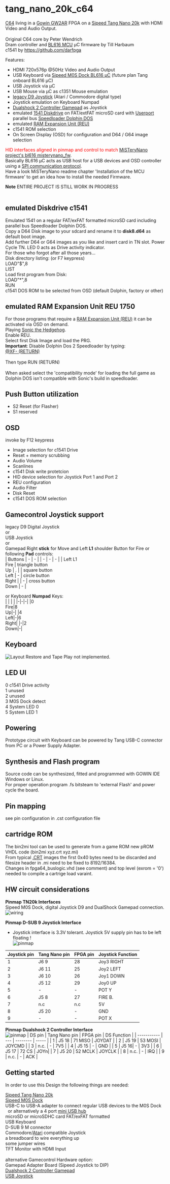 # tang_nano_20k_c64
[C64](https://en.wikipedia.org/wiki/Commodore_64) living in a [Gowin GW2AR](https://www.gowinsemi.com/en/product/detail/38/) FPGA on a [Sipeed Tang Nano 20k](https://api.dl.sipeed.com/shareURL/TANG/Nano_20K) with HDMI Video and Audio Output.<br>
<br>
Original C64 core by Peter Wendrich<br>
Dram controller and [BL616 MCU](https://en.bouffalolab.com/product/?type=detail&id=25) µC firmware by Till Harbaum<br>
c1541 by https://github.com/darfpga<br>

Features:
* HDMI 720x576p @50Hz Video and Audio Output
* USB Keyboard via [Sipeed M0S Dock BL616 µC](https://wiki.sipeed.com/hardware/en/maixzero/m0s/m0s.html) (future plan Tang onboard BL616 µC)
* USB Joystick via µC
* USB Mouse via µC as c1351 Mouse emulation
* [legacy D9 Joystick](https://en.wikipedia.org/wiki/Atari_CX40_joystick) (Atari / Commodore digital type)<br>
* Joystick emulation on Keyboard Numpad<br>
* [Dualshock 2 Controller Gamepad](https://en.wikipedia.org/wiki/DualShock) as Joystick<br>
* emulated [1541 Diskdrive](https://en.wikipedia.org/wiki/Commodore_1541) on FAT/extFAT microSD card with [Userport](https://www.c64-wiki.com/wiki/User_Port) parallel bus [Speedloader Dolphin DOS](https://www.c64-wiki.de/wiki/Dolphin_DOS)<br>
* emulated [RAM Expansion Unit (REU)](https://en.wikipedia.org/wiki/Commodore_REU)<br>
* c1541 ROM selection
* On Screen Display (OSD) for configuration and D64 / G64 image selection<br>

<font color="red">HID interfaces aligned in pinmap and control to match</font> [MiSTeryNano project's bl616 misterynano_fw](https://github.com/harbaum/MiSTeryNano/tree/main/bl616/misterynano_fw).<br> Basically BL616 µC acts as USB host for a USB devices and OSD controller using a [SPI communication protocol](https://github.com/harbaum/MiSTeryNano/blob/main/SPI.md).<br>Have a look MiSTeryNano readme chapter 'Installation of the MCU firmware' to get an idea how to install the needed Firmware.

**Note** ENTIRE PROJECT IS STILL WORK IN PROGRESS</b>
<br><br>

## emulated Diskdrive c1541
Emulated 1541 on a regular FAT/exFAT formatted microSD card including parallel bus Speedloader Dolphin DOS.<br>
Copy a D64 Disk image to your sdcard and rename it to **disk8.d64** as default boot image.<br>
Add further D64 or G64 images as you like and insert card in TN slot. Power Cycle TN. LED 0 acts as Drive activity indicator.<br> 
For those who forgot after all those years...<br>
Disk directory listing: (or F7 keypress)<br> 
LOAD"$",8<br>
LIST<br> 
Load first program from Disk:<br>
LOAD"*",8<br>
RUN<br>
c1541 DOS ROM to be selected from OSD (default Dolphin, factory or other)<br>

## emulated RAM Expansion Unit REU 1750
For those programs that require a [RAM Expansion Unit (REU)](https://en.wikipedia.org/wiki/Commodore_REU) it can be activated via OSD on demand.<br>
Playing [Sonic the Hedgehog](https://csdb.dk/release/?id=212190).<br>
Enable REU.<br>
Select first Disk Image and load the PRG.<br>
**Important**: Disable Dolphin Dos 2 Speedloader by typing:<br> 
[@XF- (RETURN)](https://project64.c64.org/hw/dolphindos.txt) <br>	
Then type RUN (RETURN)<br>	
When asked select the 'compatibility mode' for loading the full game as Dolphin DOS isn't compatible with Sonic's build in speedloader.<br>	

## Push Button utilization
* S2 Reset (for Flasher)<br>
* S1 reserved <br>

## OSD
invoke by F12 keypress<br>
* Image selection for c1541 Drive<br>
* Reset + memory scrubbing<br>
* Audio Volume<br>
* Scanlines<br>
* c1541 Disk write protetcion<br>
* HID device selection for Joystick Port 1 and Port 2<br>
* REU configuration
* Audio Filter
* Disk Reset
* c1541 DOS ROM selection

## Gamecontrol Joystick support
legacy D9 Digital Joystick<br>
or<br>
USB Joystick<br>
or<br>
Gamepad Right **stick** for Move and Left **L1** shoulder Button for Fire or following **Pad** controls:<br>
| Buttons | - | - |
| - | - | -  |
| Left L1<br>Fire | triangle button<br>Up  | .  |
| square button<br>Left | - | circle button<br>Right |
| - | cross button<br>Down | - |<br>

or Keyboard **Numpad** Keys:<br>
| | | |
|-|-|-|
|0<br>Fire|8<br>Up|-|
|4<br>Left|-|6<br>Right|
|-|2<br>Down|-|

## Keyboard 
 ![Layout](\.assets/keymap.gif)
 Restore and Tape Play not implemented.

## LED UI
0 c1541 Drive activity<br>
1 unused<br>
2 unused<br>
3 M0S Dock detect<br>
4 System LED 0<br>
5 System LED 1<br>

## Powering
Prototype circuit with Keyboard can be powered by Tang USB-C connector from PC or a Power Supply Adapter. 
## Synthesis and Flash program
Source code can be synthesized, fitted and programmed with GOWIN IDE Windows or Linux.<br>
For proper operation program .fs bitsteam to 'external Flash' and power cycle the board.<br>
## Pin mapping 
see pin configuration in .cst configuration file
## cartridge ROM
The bin2mi tool can be used to generate from a game ROM new pROM VHDL code (bin2mi xyz.crt xyz.mi)<br>
From typical [.CRT](https://vice-emu.sourceforge.io/vice_17.html#SEC429) images the first 0x40 bytes need to be discarded and filesize header in .mi need to be fixed to 8192/16384.<br>Changes in fpga64_buslogic.vhd (see comment) and top level (exrom = '0') needed to compile a cartrige load varaint.<br>

## HW circuit considerations
**Pinmap TN20k Interfaces** <br>
 Sipeed M0S Dock, digital Joystick D9 and DualShock Gamepad connection.<br>
 ![wiring](\.assets/wiring_spi_irq.png)

**Pinmap D-SUB 9 Joystick Interface** <br>
- Joystick interface is 3.3V tolerant. Joystick 5V supply pin has to be left floating !<br>
![pinmap](\.assets/vic20-Joystick.png)

| Joystick pin | Tang Nano pin | FPGA pin | Joystick Function |
| ----------- | ---   | --------  | ----- |
| 1 | J6 9  | 28   | Joy3 RIGHT | 28 |
| 2 | J6 11  | 25 | Joy2 LEFT | 25 |
| 3 | J6 10 | 26 | Joy1 DOWN | 26 |
| 4 | J5 12 | 29 | Joy0 UP | 29 |
| 5 | - | - | POT Y | - |
| 6 | J5 8 | 27 | FIRE B.| 27 |
| 7 | n.c | n.c | 5V | - |
| 8 | J5 20 | - | GND | - |
| 9 | - | - | POT X | - |

**Pinmap Dualshock 2 Controller Interface** <br>
![pinmap](\.assets/controller-pinout.jpg)
| DS pin | Tang Nano pin | FPGA pin | DS Function |
| ----------- | ---   | --------  | ----- |
| 1 | J5 18 | 71 MISO | JOYDAT  |
| 2 | J5 19 | 53 MOSI  | JOYCMD |
| 3 | n.c. | - | 7V5 |
| 4 | J5 15 | - | GND |
| 5 | J5 16| - | 3V3 |
| 6 | J5 17 | 72 CS | JOYn|
| 7 | J5 20 | 52 MCLK | JOYCLK |
| 8 | n.c. | - | IRQ |
| 9 | n.c. | - | ACK |


## Getting started

In order to use this Design the following things are needed:

[Sipeed Tang Nano 20k](https://wiki.sipeed.com/nano20k)<br>
[Sipeed M0S Dock](https://wiki.sipeed.com/hardware/en/maixzero/m0s/m0s.html)<br>
USB-C to USB-A adapter to connect regular USB devices to the M0S Dock<br> &nbsp;&nbsp;or alternatively a 4 port [mini USB hub](https://a.aliexpress.com/_EIidgjH)<br>
microSD or microSDHC card FAT/exFAT formatted<br>
USB Keyboard<br>
D-SUB 9 M connector<br> 
Commodore/[Atari](https://en.wikipedia.org/wiki/Atari_CX40_joystick) compatible Joystick<br>
a breadboard to wire everything up<br>
some jumper wires<br>
TFT Monitor with HDMI Input<br>
<br>
alternative Gamecontrol Hardware option:<br>
Gamepad Adapter Board (Sipeed Joystick to DIP)<br>
[Dualshock 2 Controller Gamepad](https://en.wikipedia.org/wiki/DualShock)<br>
[USB Joystick](https://www.speedlink.com/en/COMPETITION-PRO-EXTRA-USB-Joystick-black-red/SL-650212-BKRD)<br>
